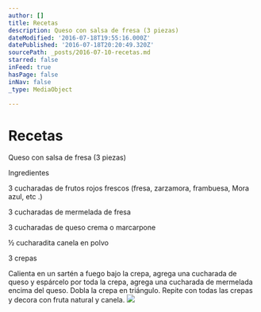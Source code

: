 ```yaml
---
author: []
title: Recetas
description: Queso con salsa de fresa (3 piezas)
dateModified: '2016-07-18T19:55:16.000Z'
datePublished: '2016-07-18T20:20:49.320Z'
sourcePath: _posts/2016-07-10-recetas.md
starred: false
inFeed: true
hasPage: false
inNav: false
_type: MediaObject

---
```

# Recetas

Queso con salsa de fresa (3 piezas)

Ingredientes

3 cucharadas de frutos rojos frescos (fresa, zarzamora, frambuesa, Mora azul, etc .)

3 cucharadas de mermelada de fresa

3 cucharadas de queso crema o marcarpone

½ cucharadita canela en polvo

3 crepas

Calienta en un sartén a fuego bajo la crepa, agrega una cucharada de queso y espárcelo por toda la crepa, agrega una cucharada de mermelada encima del queso. Dobla la crepa en triángulo. Repite con todas las crepas y decora con fruta natural y canela.
![](https://the-grid-user-content.s3-us-west-2.amazonaws.com/648b9af4-e19a-412b-a703-22489d3d3a8b.jpg)